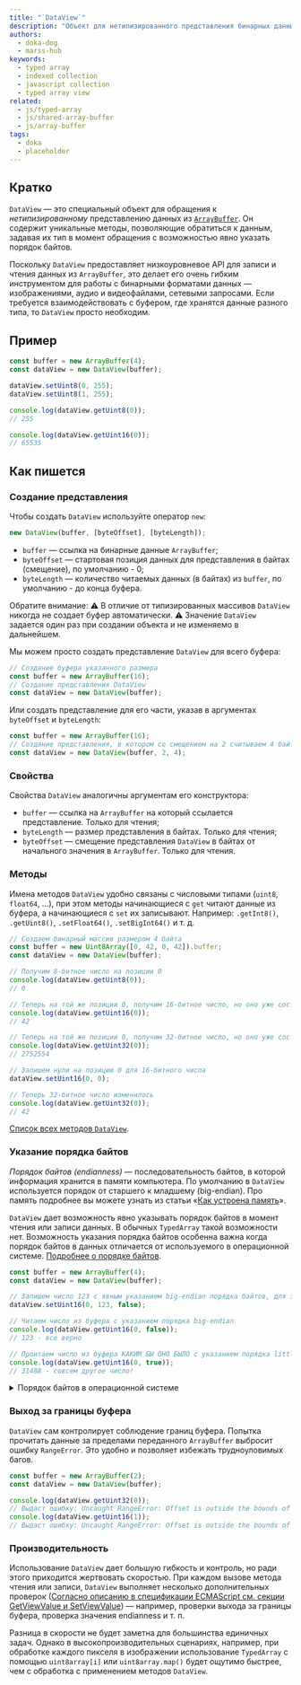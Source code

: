 ```yaml
---
title: "`DataView`"
description: "Объект для нетипизированного представления бинарных данных из буфера в нужном формате и порядке байтов"
authors:
  - doka-dog
  - marss-hub
keywords:
  - typed array
  - indexed collection
  - javascript collection
  - typed array view
related:
  - js/typed-array
  - js/shared-array-buffer
  - js/array-buffer
tags:
  - doka
  - placeholder
---
```


## Кратко

`DataView` — это специальный объект для обращения к _нетипизированному_ представлению данных из [`ArrayBuffer`](/js/array-buffer/). Он содержит уникальные методы, позволяющие обратиться к данным, задавая их тип в момент обращения с возможностью явно указать порядок байтов.

Поскольку `DataView` предоставляет низкоуровневое API для записи и чтения данных из `ArrayBuffer`, это делает его очень гибким инструментом для работы с бинарными форматами данных — изображениями, аудио и видеофайлами, сетевыми запросами. Если требуется взаимодействовать с буфером, где хранятся данные разного типа, то `DataView` просто необходим.

## Пример

```js
const buffer = new ArrayBuffer(4);
const dataView = new DataView(buffer);

dataView.setUint8(0, 255);
dataView.setUint8(1, 255);

console.log(dataView.getUint8(0)); 
// 255

console.log(dataView.getUint16(0)); 
// 65535
```

## Как пишется
### Создание представления

Чтобы создать `DataView` используйте оператор `new`:

```js
new DataView(buffer, [byteOffset], [byteLength]);
```

 - `buffer` — ссылка на бинарные данные `ArrayBuffer`;
 - `byteOffset` — стартовая позиция данных для представления в байтах (смещение), по умолчанию - 0;
 - `byteLength` — количество читаемых данных (в байтах) из `buffer`, по умолчанию - до конца буфера.

<aside>

Обратите внимание:
 ⚠️ В отличие от типизированных массивов `DataView` никогда не создает буфер автоматически.
 ⚠️ Значение `DataView` задается один раз при создании объекта и не изменяемо в дальнейшем.

</aside>

Мы можем просто создать представление `DataView` для всего буфера:

```js
// Создание буфера указанного размера
const buffer = new ArrayBuffer(16);
// Создание представления DataView
const dataView = new DataView(buffer);
```

Или создать представление для его части, указав в аргументах `byteOffset` и `byteLength`:

```js
const buffer = new ArrayBuffer(16);
// Создание представления, в котором со смещением на 2 считываем 4 байта
const dataView = new DataView(buffer, 2, 4);
```

### Свойства
Свойства `DataView` аналогичны аргументам его конструктора:
- `buffer` — ссылка на `ArrayBuffer` на который ссылается представление. Только для чтения;
- `byteLength` — размер представления в байтах. Только для чтения;
- `byteOffset` — смещение представления `DataView` в байтах от начального значения в `ArrayBuffer`. Только для чтения.

### Методы

Имена методов `DataView` удобно связаны с числовыми типами (`uint8`, `float64`, ...), при этом методы начинающиеся с `get` читают данные из буфера, а начинающиеся с `set` их записывают. Например: `.getInt8()`, `.getUint8()`, `.setFloat64()`, `.setBigInt64()` и т. д.

```js
// Создаем бинарный массив размером 4 байта
const buffer = new Uint8Array([0, 42, 0, 42]).buffer;
const dataView = new DataView(buffer);

// Получим 8-битное число на позиции 0
console.log(dataView.getUint8(0));
// 0

// Теперь на той же позиции 0, получим 16-битное число, но оно уже состоит из двух байт
console.log(dataView.getUint16(0));
// 42

// Теперь на той же позиции 0, получим 32-битное число, но оно уже состоит из четырех байт
console.log(dataView.getUint32(0));
// 2752554

// Запишем нули на позицию 0 для 16-битного числа
dataView.setUint16(0, 0);

// Теперь 32-битное число изменилось
console.log(dataView.getUint32(0));
// 42
```

[Список всех методов `DataView`](https://tc39.es/ecma262/multipage/structured-data.html#sec-dataview.prototype.constructor).


### Указание порядка байтов

_Порядок байтов (endianness)_ — последовательность байтов, в которой информация хранится в памяти компьютера. По умолчанию в `DataView` используется порядок от старшего к младшему (big-endian). Про память подробнее вы можете узнать из статьи «[Как устроена память](/tools/trivial-memory-model/)».

`DataView` дает возможность явно указывать порядок байтов в момент чтения или записи данных. В обычных `TypedArray` такой возможности нет. Возможность указания порядка байтов особенна важна когда порядок байтов в данных отличается от используемого в операционной системе. [Подробнее о порядке байтов](https://developer.mozilla.org/en-US/docs/Glossary/Endianness).

```js
const buffer = new ArrayBuffer(4);
const dataView = new DataView(buffer);

// Запишем число 123 с явным указанием big-endian порядка байтов, для этого укажем false
dataView.setUint16(0, 123, false);

// Читаем число из буфера с указанием порядка big-endian
console.log(dataView.getUint16(0, false));
// 123 - все верно

// Проитаем число из буфера КАКИМ БЫ ОНО БЫЛО с указанием порядка little-endian
console.log(dataView.getUint16(0, true));
// 31488 - совсем другое число!
```

<details>
<summary>Порядок байтов в операционной системе</summary>

Пример того, как `DataView` позволяет контролировать порядок байтов, который (как уже упоминалось выше) может не совпадать с их порядком в системе пользователя:

```js
const littleEndian = (() => {
  const buffer = new ArrayBuffer(2);
  new DataView(buffer).setInt16(0, 256, true);

  return new Int16Array(buffer)[0] === 256;
})();

console.log(littleEndian);
// true или false
```

Обратите внимание, по умолчанию `DataView` использует именно big-endian, однако многие платформы используют little-endian.

</details>

### Выход за границы буфера
`DataView` сам контролирует соблюдение границ буфера. Попытка прочитать данные за пределами переданного `ArrayBuffer` выбросит ошибку `RangeError`. Это удобно и позволяет избежать трудноуловимых багов.

```js
const buffer = new ArrayBuffer(2);
const dataView = new DataView(buffer);

console.log(dataView.getUint32(0));
// Выдаст ошибку: Uncaught RangeError: Offset is outside the bounds of the DataView
console.log(dataView.getUint16(1));
// Выдаст ошибку: Uncaught RangeError: Offset is outside the bounds of the DataView
```

### Производительность
Использование `DataView` дает большую гибкость и контроль, но ради этого приходится жертвовать скоростью. При каждом вызове метода чтения или записи, `DataView` выполняет несколько дополнительных проверок ([Согласно описанию в спецификации ECMAScript см. секции GetViewValue и SetViewValue](https://tc39.es/ecma262/#sec-getviewvalue)) — например, проверки выхода за границы буфера, проверка значения endianness и т. п. 

Разница в скорости не будет заметна для большинства единичных задач. Однако в высокопроизводительных сценариях,  например, при обработке каждого пикселя в изображении использование `TypedArray` с помощью `uint8array[i]` или `uint8array.map()` будет ощутимо быстрее, чем с обработка с применением методов `DataView`.